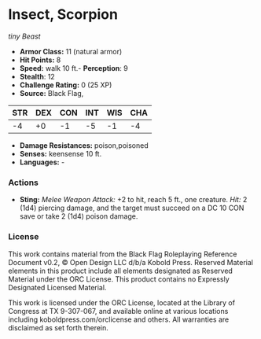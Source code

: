 # Insect, Scorpion

*tiny* *Beast*

- **Armor Class:** 11 (natural armor)
- **Hit Points:** 8 
- **Speed:** walk 10 ft.- **Perception**: 9
- **Stealth**: 12
- **Challenge Rating:** 0 (25 XP)
- **Source:** Black Flag,

| STR | DEX | CON | INT | WIS | CHA |
| --- | --- | --- | --- | --- | --- |
| -4 | +0 | -1 | -5 | -1 | -4 |

- **Damage Resistances:** poison,poisoned
- **Senses:** keensense 10 ft.
- **Languages:** -

### Actions

- **Sting:** _Melee Weapon Attack:_ +2 to hit, reach 5 ft., one creature. _Hit:_ 2 (1d4) piercing damage, and the target must succeed on a DC 10 CON save or take 2 (1d4) poison damage.


### License

This work contains material from the Black Flag Roleplaying Reference Document v0.2, © Open Design LLC d/b/a Kobold Press. Reserved Material elements in this product include all elements designated as Reserved Material under the ORC License. This product contains no Expressly Designated Licensed Material.

This work is licensed under the ORC License, located at the Library of Congress at TX 9-307-067, and available online at various locations including koboldpress.com/orclicense and others. All warranties are disclaimed as set forth therein.
